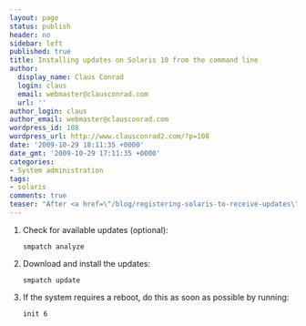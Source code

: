 ```yaml
---
layout: page
status: publish
header: no
sidebar: left
published: true
title: Installing updates on Solaris 10 from the command line
author:
  display_name: Claus Conrad
  login: claus
  email: webmaster@clausconrad.com
  url: ''
author_login: claus
author_email: webmaster@clausconrad.com
wordpress_id: 108
wordpress_url: http://www.clausconrad2.com/?p=108
date: '2009-10-29 18:11:35 +0000'
date_gmt: '2009-10-29 17:11:35 +0000'
categories:
- System administration
tags:
- solaris
comments: true
teaser: "After <a href=\"/blog/registering-solaris-to-receive-updates\">registering your Solaris system</a> you might want to install updates from the command line. Here's how to do this in one to three easy steps."
---
```

1.  Check for available updates (optional):  

    ```shell
    smpatch analyze
    ```

2.  Download and install the updates:  

    ```shell
    smpatch update
    ```

3.  If the system requires a reboot, do this as soon as possible by running:  

    ```shell
    init 6
    ```
